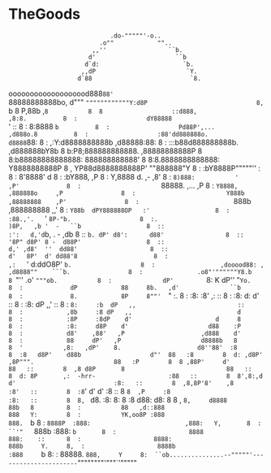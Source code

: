 # TheGoods




                                .do-"""""'-o..                         
                             .o""            ""..                       
                           ,,''                 ``b.                   
                          d'                      ``b                   
                         d`d:                       `b.                 
                        ,,dP                         `Y.               
                       d`88                           `8.               
 ooooooooooooooooood888`88'                            `88888888888bo, 
d"""    `""""""""""""Y:d8P                              8,          `b 
8                    P,88b                             ,`8           8 
8                   ::d888,                           ,8:8.          8 
:                   dY88888                           `' ::          8 
:                   8:8888                               `b          8 
:                   Pd88P',...                     ,d888o.8          8 
:                   :88'dd888888o.                d8888`88:          8 
:                  ,:Y:d8888888888b             ,d88888:88:          8 
:                  :::b88d888888888b.          ,d888888bY8b          8 
                    b:P8;888888888888.        ,88888888888P          8 
                    8:b88888888888888:        888888888888'          8 
                    8:8.8888888888888:        Y8888888888P           8 
,                   YP88d8888888888P'          ""888888"Y            8 
:                   :bY8888P"""""''                     :            8 
:                    8'8888'                            d            8 
:                    :bY888,                           ,P            8 
:                     Y,8888           d.  ,-         ,8'            8 
:                     `8)888:           '            ,P'             8 
:                      `88888.          ,...        ,P               8 
:                       `Y8888,       ,888888o     ,P                8 
:                         Y888b      ,88888888    ,P'                8 
:                          `888b    ,888888888   ,,'                 8 
:                           `Y88b  dPY888888OP   :'                  8 
:                             :88.,'.   `' `8P-"b.                   8 
:.                             )8P,   ,b '  -   ``b                  8 
::                            :':   d,'d`b, .  - ,db                 8 
::                            `b. dP' d8':      d88'                 8 
::                             '8P" d8P' 8 -  d88P'                  8 
::                            d,' ,d8'  ''  dd88'                    8 
::                           d'   8P'  d' dd88'8                     8 
 :                          ,:   `'   d:ddO8P' `b.                   8 
 :                  ,dooood88: ,    ,d8888""    ```b.                8 
 :               .o8"'""""""Y8.b    8 `"''    .o'  `"""ob.           8 
 :              dP'         `8:     K       dP''        "`Yo.        8 
 :             dP            88     8b.   ,d'              ``b       8 
 :             8.            8P     8""'  `"                 :.      8 
 :            :8:           :8'    ,:                        ::      8 
 :            :8:           d:    d'                         ::      8 
 :            :8:          dP   ,,'                          ::      8 
 :            `8:     :b  dP   ,,                            ::      8 
 :            ,8b     :8 dP   ,,                             d       8 
 :            :8P     :8dP    d'                       d     8       8 
 :            :8:     d8P    d'                      d88    :P       8 
 :            d8'    ,88'   ,P                     ,d888    d'       8 
 :            88     dP'   ,P                      d8888b   8        8 
 '           ,8:   ,dP'    8.                     d8''88'  :8        8 
             :8   d8P'    d88b                   d"'  88   :8        8 
             d: ,d8P'    ,8P""".                      88   :P        8 
             8 ,88P'     d'                           88   ::        8 
            ,8 d8P       8                            88   ::        8 
            d: 8P       ,:  -hrr-                    :88   ::        8 
            8',8:,d     d'                           :8:   ::        8 
           ,8,8P'8'    ,8                            :8'   ::        8 
           :8`' d'     d'                            :8    ::        8 
           `8  ,P     :8                             :8:   ::        8 
            8, `      d8.                            :8:   8:        8 
            :8       d88:                            d8:   8         8 
 ,          `8,     d8888                            88b   8         8 
 :           88   ,d::888                            888   Y:        8 
 :           YK,oo8P :888                            888.  `b        8 
 :           `8888P  :888:                          ,888:   Y,       8 
 :            ``'"   `888b                          :888:   `b       8 
 :                    8888                           888:    ::      8 
 :                    8888:                          888b     Y.     8, 
 :                    8888b                          :888     `b     8: 
 :                    88888.                         `888,     Y     8: 
 ``ob...............--"""""'----------------------`""""""""'"""`'"""""